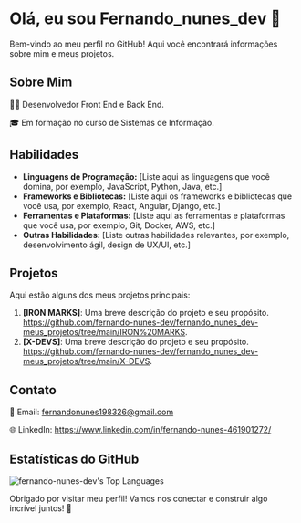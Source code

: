 # Olá, eu sou Fernando_nunes_dev 👋

Bem-vindo ao meu perfil no GitHub! Aqui você encontrará informações sobre mim e meus projetos.

## Sobre Mim

👨‍💻 Desenvolvedor Front End e Back End.

🎓 Em formação no curso de Sistemas de Informação.

## Habilidades

- **Linguagens de Programação:** [Liste aqui as linguagens que você domina, por exemplo, JavaScript, Python, Java, etc.]
- **Frameworks e Bibliotecas:** [Liste aqui os frameworks e bibliotecas que você usa, por exemplo, React, Angular, Django, etc.]
- **Ferramentas e Plataformas:** [Liste aqui as ferramentas e plataformas que você usa, por exemplo, Git, Docker, AWS, etc.]
- **Outras Habilidades:** [Liste outras habilidades relevantes, por exemplo, desenvolvimento ágil, design de UX/UI, etc.]

## Projetos

Aqui estão alguns dos meus projetos principais:

1. **[IRON MARKS]**: Uma breve descrição do projeto e seu propósito. https://github.com/fernando-nunes-dev/fernando_nunes_dev-meus_projetos/tree/main/IRON%20MARKS.
2. **[X-DEVS]**: Uma breve descrição do projeto e seu propósito. https://github.com/fernando-nunes-dev/fernando_nunes_dev-meus_projetos/tree/main/X-DEVS.

## Contato

📧 Email: fernandonunes198326@gmail.com

🌐 LinkedIn: https://www.linkedin.com/in/fernando-nunes-461901272/

## Estatísticas do GitHub

![fernando-nunes-dev's Top Languages](https://github-readme-stats.vercel.app/api/top-langs/?username=fernando-nunes-dev&theme=algolia&show_icons=true&hide_border=true&layout=compact)

Obrigado por visitar meu perfil! Vamos nos conectar e construir algo incrível juntos! 🚀

